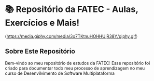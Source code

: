# 📚 Repositório da FATEC - Aulas, Exercícios e Mais!

(https://media.giphy.com/media/3o7TKtnuHOHHUjR38Y/giphy.gif)

## Sobre Este Repositório
Bem-vindo ao meu repositório de estudos da FATEC! 
Esse repositório foi criado para documentar todo meu processo de aprendizagem no meu curso de Desenvilvimento de Software Multiplataforma 

